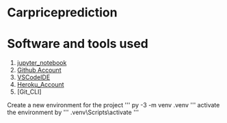# Carpriceprediction

# Software and tools used

1. [jupyter_notebook](http://localhost:8888/)
2. [Github Account](htpps://github.com/)
3. [VSCodeIDE](htpps://visualstudio.com/)
4. [Heroku_Account](htpps://heroku.com)
5. [Git_CLI]

Create a new environment for the project
'''
py -3 -m venv .venv
'''
activate the environment by 
'''
.venv\Scripts\activate
'''
